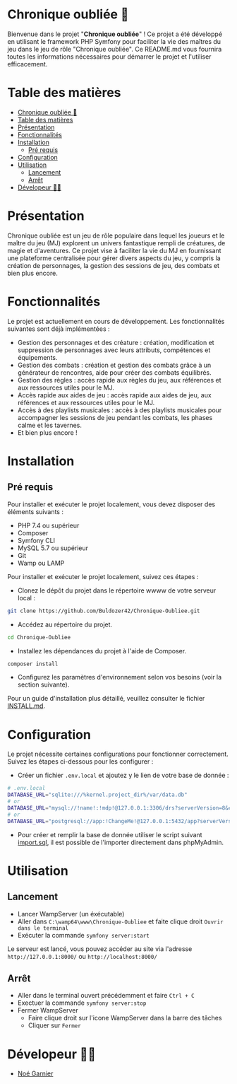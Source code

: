 # Chronique oubliée 📖

Bienvenue dans le projet "**Chronique oubliée**" ! Ce projet a été développé en utilisant le framework PHP Symfony pour faciliter la vie des maîtres du jeu dans le jeu de rôle "Chronique oubliée". Ce README.md vous fournira toutes les informations nécessaires pour démarrer le projet et l'utiliser efficacement.

# Table des matières 
- [Chronique oubliée 📖](#chronique-oubliée-)
- [Table des matières](#table-des-matières)
- [Présentation](#présentation)
- [Fonctionnalités](#fonctionnalités)
- [Installation](#installation)
  - [Pré requis](#pré-requis)
- [Configuration](#configuration)
- [Utilisation](#utilisation)
  - [Lancement](#lancement)
  - [Arrêt](#arrêt)
- [Dévelopeur 🧑‍💻](#dévelopeur-)

# Présentation
Chronique oubliée est un jeu de rôle populaire dans lequel les joueurs et le maître du jeu (MJ) explorent un univers fantastique rempli de créatures, de magie et d'aventures. 
Ce projet vise à faciliter la vie du MJ en fournissant une plateforme centralisée pour gérer divers aspects du jeu, y compris la création de personnages, 
la gestion des sessions de jeu, des combats et bien plus encore.

# Fonctionnalités
Le projet est actuellement en cours de développement. Les fonctionnalités suivantes sont déjà implémentées :
  * Gestion des personnages et des créature : création, modification et suppression de personnages avec leurs attributs, compétences et équipements.
  * Gestion des combats : création et gestion des combats grâce à un générateur de rencontres, aide pour créer des combats équilibrés.
  * Gestion des règles : accès rapide aux règles du jeu, aux références et aux ressources utiles pour le MJ.
  * Accès rapide aux aides de jeu : accès rapide aux aides de jeu, aux références et aux ressources utiles pour le MJ.
  * Accès à des playlists musicales : accès à des playlists musicales pour accompagner les sessions de jeu pendant les combats, les phases calme et les tavernes.
  * Et bien plus encore !
# Installation

## Pré requis
Pour installer et exécuter le projet localement, vous devez disposer des éléments suivants :
  * PHP 7.4 ou supérieur
  * Composer
  * Symfony CLI
  * MySQL 5.7 ou supérieur
  * Git
  * Wamp ou LAMP

Pour installer et exécuter le projet localement, suivez ces étapes :
  * Clonez le dépôt du projet dans le répertoire wwww de votre serveur local :
```bash
git clone https://github.com/Buldozer42/Chronique-Oubliee.git
```
  * Accédez au répertoire du projet.

````bash
cd Chronique-Oubliee
````

  * Installez les dépendances du projet à l'aide de Composer.
```bash
composer install
```
  * Configurez les paramètres d'environnement selon vos besoins (voir la section suivante).

Pour un guide d'installation plus détaillé, veuillez consulter le fichier [INSTALL.md](INSTALL.md).

# Configuration
Le projet nécessite certaines configurations pour fonctionner correctement. Suivez les étapes ci-dessous pour les configurer :
 * Créer un fichier `.env.local` et ajoutez y le lien de votre base de donnée :
```bash
# .env.local
DATABASE_URL="sqlite:///%kernel.project_dir%/var/data.db"
# or
DATABASE_URL="mysql://!name!:!mdp!@127.0.0.1:3306/drs?serverVersion=8&charset=utf8mb4"
# or
DATABASE_URL="postgresql://app:!ChangeMe!@127.0.0.1:5432/app?serverVersion=15&charset=utf8"
```
 * Pour créer et remplir la base de donnée utiliser le script suivant [import.sql](import.sql), il est possible de l'importer directement dans phpMyAdmin.

# Utilisation
## Lancement
* Lancer WampServer (un éxécutable)
* Aller dans `C:\wamp64\www\Chronique-Oubliee` et faite clique droit `Ouvrir dans le terminal`
* Exécuter la commande `symfony server:start`

Le serveur est lancé, vous pouvez accéder au site via l'adresse `http://127.0.0.1:8000/` ou `http://localhost:8000/`

## Arrêt
* Aller dans le terminal ouvert précédemment et faire `Ctrl + C`
* Exectuer la commande `symfony server:stop`
* Fermer WampServer
    * Faire clique droit sur l'icone WampServer dans la barre des tâches
    * Cliquer sur `Fermer`

# Dévelopeur 🧑‍💻
- [Noé Garnier](https://www.github.com/Buldozer42)  
